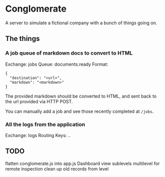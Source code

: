 # Conglomerate

A server to simulate a fictional company with a bunch of things going on.

## The things

### A job queue of markdown docs to convert to HTML

Exchange: jobs
Queue: documents.ready
Format:
```
{
  "destination": "<url>",
  "markdown": "<markdown>"
}
```

The provided markdown should be converted to HTML, and sent back to the url
provided via HTTP POST.

You can manually add a job and see those recently completed at `/jobs`.


### All the logs from the application

Exchange: logs
Routing Keys: <app>.<type>.<level>



TODO
----

flatten conglomerate.js into app.js
Dashboard view
sublevels
multilevel for remote inspection
clean up old records from level